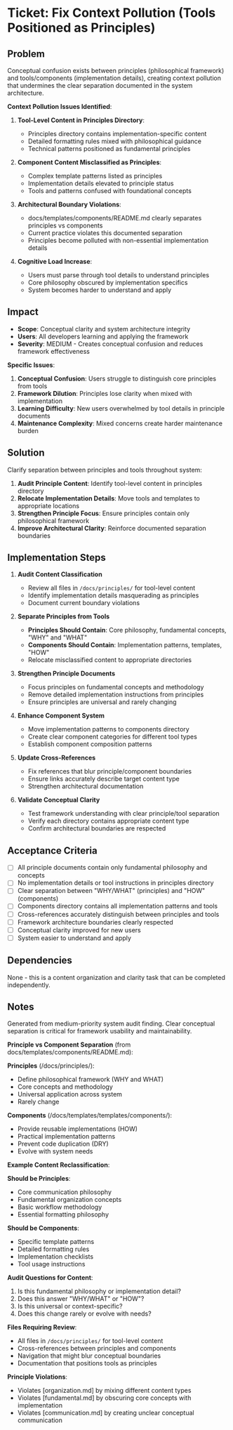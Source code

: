 
# Ticket: Fix Context Pollution (Tools Positioned as Principles)

## Problem

Conceptual confusion exists between principles (philosophical framework) and tools/components (implementation details), creating context pollution that undermines the clear separation documented in the system architecture.

**Context Pollution Issues Identified**:

1. **Tool-Level Content in Principles Directory**:
   - Principles directory contains implementation-specific content
   - Detailed formatting rules mixed with philosophical guidance
   - Technical patterns positioned as fundamental principles

2. **Component Content Misclassified as Principles**:
   - Complex template patterns listed as principles
   - Implementation details elevated to principle status
   - Tools and patterns confused with foundational concepts

3. **Architectural Boundary Violations**:
   - docs/templates/components/README.md clearly separates principles vs components
   - Current practice violates this documented separation
   - Principles become polluted with non-essential implementation details

4. **Cognitive Load Increase**:
   - Users must parse through tool details to understand principles
   - Core philosophy obscured by implementation specifics
   - System becomes harder to understand and apply

## Impact

- **Scope**: Conceptual clarity and system architecture integrity
- **Users**: All developers learning and applying the framework
- **Severity**: MEDIUM - Creates conceptual confusion and reduces framework effectiveness

**Specific Issues**:
1. **Conceptual Confusion**: Users struggle to distinguish core principles from tools
2. **Framework Dilution**: Principles lose clarity when mixed with implementation
3. **Learning Difficulty**: New users overwhelmed by tool details in principle documents
4. **Maintenance Complexity**: Mixed concerns create harder maintenance burden

## Solution

Clarify separation between principles and tools throughout system:

1. **Audit Principle Content**: Identify tool-level content in principles directory
2. **Relocate Implementation Details**: Move tools and templates to appropriate locations
3. **Strengthen Principle Focus**: Ensure principles contain only philosophical framework
4. **Improve Architectural Clarity**: Reinforce documented separation boundaries

## Implementation Steps

1. **Audit Content Classification**
   - Review all files in `/docs/principles/` for tool-level content
   - Identify implementation details masquerading as principles
   - Document current boundary violations

2. **Separate Principles from Tools**
   - **Principles Should Contain**: Core philosophy, fundamental concepts, "WHY" and "WHAT"
   - **Components Should Contain**: Implementation patterns, templates, "HOW"
   - Relocate misclassified content to appropriate directories

3. **Strengthen Principle Documents**
   - Focus principles on fundamental concepts and methodology
   - Remove detailed implementation instructions from principles
   - Ensure principles are universal and rarely changing

4. **Enhance Component System**
   - Move implementation patterns to components directory
   - Create clear component categories for different tool types
   - Establish component composition patterns

5. **Update Cross-References**
   - Fix references that blur principle/component boundaries
   - Ensure links accurately describe target content type
   - Strengthen architectural documentation

6. **Validate Conceptual Clarity**
   - Test framework understanding with clear principle/tool separation
   - Verify each directory contains appropriate content type
   - Confirm architectural boundaries are respected

## Acceptance Criteria

- [ ] All principle documents contain only fundamental philosophy and concepts
- [ ] No implementation details or tool instructions in principles directory
- [ ] Clear separation between "WHY/WHAT" (principles) and "HOW" (components)
- [ ] Components directory contains all implementation patterns and tools
- [ ] Cross-references accurately distinguish between principles and tools
- [ ] Framework architecture boundaries clearly respected
- [ ] Conceptual clarity improved for new users
- [ ] System easier to understand and apply

## Dependencies

None - this is a content organization and clarity task that can be completed independently.

## Notes

Generated from medium-priority system audit finding. Clear conceptual separation is critical for framework usability and maintainability.

**Principle vs Component Separation** (from docs/templates/components/README.md):

**Principles** (/docs/principles/):
- Define philosophical framework (WHY and WHAT)
- Core concepts and methodology  
- Universal application across system
- Rarely change

**Components** (/docs/templates/templates/components/):
- Provide reusable implementations (HOW)
- Practical implementation patterns
- Prevent code duplication (DRY)
- Evolve with system needs

**Example Content Reclassification**:

**Should be Principles**:
- Core communication philosophy
- Fundamental organization concepts
- Basic workflow methodology
- Essential formatting philosophy

**Should be Components**:
- Specific template patterns
- Detailed formatting rules
- Implementation checklists
- Tool usage instructions

**Audit Questions for Content**:
1. Is this fundamental philosophy or implementation detail?
2. Does this answer "WHY/WHAT" or "HOW"?
3. Is this universal or context-specific?
4. Does this change rarely or evolve with needs?

**Files Requiring Review**:
- All files in `/docs/principles/` for tool-level content
- Cross-references between principles and components
- Navigation that might blur conceptual boundaries
- Documentation that positions tools as principles

**Principle Violations**:
- Violates [organization.md] by mixing different content types
- Violates [fundamental.md] by obscuring core concepts with implementation
- Violates [communication.md] by creating unclear conceptual communication
